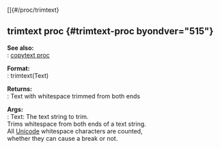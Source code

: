 []{#/proc/trimtext}    
## trimtext proc {#trimtext-proc byondver="515"}    
**See also:**    
:   [copytext proc](/ref/proc/copytext/copytext.md)    
<!-- -->    
**Format:**    
:   trimtext(Text)    
<!-- -->    
**Returns:**    
:   Text with whitespace trimmed from both ends    
<!-- -->    
**Args:**    
:   Text: The text string to trim.    
Trims whitespace from both ends of a text string.    
All [Unicode](/ref/%7Bnotes%7D/Unicode/Unicode.md) whitespace characters are counted,    
whether they can cause a break or not.  